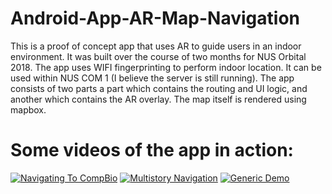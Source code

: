 # Android-App-AR-Map-Navigation

This is a proof of concept app that uses AR to guide users in an indoor environment. It was built over the course of two months for NUS Orbital 2018. 
The app uses WIFI fingerprinting to perform indoor location. It can be used within NUS COM 1 (I believe the server is still running). The app consists of two parts
a part which contains the routing and UI logic, and another which contains the AR overlay. The map itself is rendered using mapbox.

# Some videos of the app in action:
[![Navigating To  CompBio](http://img.youtube.com/vi/GQzfkelTCxQ/0.jpg)](http://www.youtube.com/watch?v=GQzfkelTCxQ)
[![Multistory Navigation](http://img.youtube.com/vi/D7Onn8yB5sA&t/0.jpg)](http://www.youtube.com/watch?v=D7Onn8yB5sA "Multistory navigation")
[![Generic Demo](http://img.youtube.com/vi/pmsJEq3TNSw/0.jpg)](http://www.youtube.com/watch?v=pmsJEq3TNSw)

